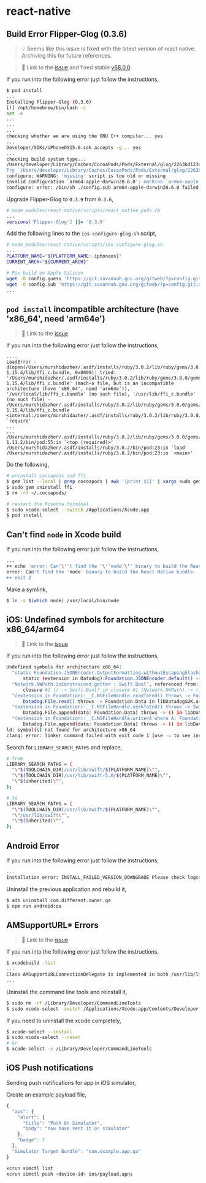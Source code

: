 # react-native

## Build Error Flipper-Glog (0.3.6)

> 💡 Seems like this issue is fixed with the latest version of react native. Archiving this for future references.

> 🔗 Link to the [issue](https://github.com/facebook/react-native/pull/32486/files) and fixed stable [v68.0.0](https://github.com/facebook/react-native/tree/0.68-stable)

If you run into the following error just follow the instructions,

```sh
$ pod install
...
Installing Flipper-Glog (0.3.6)
[!] /opt/homebrew/bin/bash -c
set -e
...
...
...
checking whether we are using the GNU C++ compiler... yes
...
Developer/SDKs/iPhoneOS15.0.sdk accepts -g... yes
...
checking build system type...
/Users/developer/Library/Caches/CocoaPods/Pods/External/glog/2263bd123499e5b93b5efe24871be317-53372/missing: Unknown `--is-lightweight' option
Try `/Users/developer/Library/Caches/CocoaPods/Pods/External/glog/2263bd123499e5b93b5efe24871be317-53372/missing --help' for more information
configure: WARNING: 'missing' script is too old or missing
Invalid configuration `arm64-apple-darwin20.6.0': machine `arm64-apple' not recognized
configure: error: /bin/sh ./config.sub arm64-apple-darwin20.6.0 failed
```

Upgrade Flipper-Glog to `0.3.9` from `0.3.6`,

```sh
# node_modules/react-native/scripts/react_native_pods.rb
...
versions['Flipper-Glog'] ||= '0.3.9'
```

Add the following lines to the `ios-configure-glog.sh` script,

```sh
# node_modules/react-native/scripts/ios-configure-glog.sh
...
PLATFORM_NAME="${PLATFORM_NAME:-iphoneos}"
CURRENT_ARCH="${CURRENT_ARCH}"

# Fix build on Apple Silicon
wget -O config.guess 'https://git.savannah.gnu.org/gitweb/?p=config.git;a=blob_plain;f=config.guess;hb=HEAD'
wget -O config.sub 'https://git.savannah.gnu.org/gitweb/?p=config.git;a=blob_plain;f=config.sub;hb=HEAD'
...
```

## `pod install` incompatible architecture (have 'x86_64', need 'arm64e')

> 🔗 Link to the [issue](https://github.com/CocoaPods/CocoaPods/issues/10220)

If you run into the following error just follow the instructions,

```text
....
LoadError - dlopen(/Users/murshidazher/.asdf/installs/ruby/3.0.2/lib/ruby/gems/3.0.0/gems/ffi-1.15.4/lib/ffi_c.bundle, 0x0009): tried: '/Users/murshidazher/.asdf/installs/ruby/3.0.2/lib/ruby/gems/3.0.0/gems/ffi-1.15.4/lib/ffi_c.bundle' (mach-o file, but is an incompatible architecture (have 'x86_64', need 'arm64e')), '/usr/local/lib/ffi_c.bundle' (no such file), '/usr/lib/ffi_c.bundle' (no such file) - /Users/murshidazher/.asdf/installs/ruby/3.0.2/lib/ruby/gems/3.0.0/gems/ffi-1.15.4/lib/ffi_c.bundle
<internal:/Users/murshidazher/.asdf/installs/ruby/3.0.2/lib/ruby/3.0.0/rubygems/core_ext/kernel_require.rb>:85:in `require'
...
...
/Users/murshidazher/.asdf/installs/ruby/3.0.2/lib/ruby/gems/3.0.0/gems/cocoapods-1.11.2/bin/pod:55:in `<top (required)>'
/Users/murshidazher/.asdf/installs/ruby/3.0.2/bin/pod:23:in `load'
/Users/murshidazher/.asdf/installs/ruby/3.0.2/bin/pod:23:in `<main>'
```

Do the following,

```sh
# uninstall cocoapods and ffi
$ gem list --local | grep cocoapods | awk '{print $1}' | xargs sudo gem uninstall
$ sudo gem uninstall ffi
$ rm -rf ~/.cocoapods/

# restart the Rosetta terminal
$ sudo xcode-select --switch /Applications/Xcode.app
$ pod install
```

## Can't find `node` in Xcode build

If you run into the following error just follow the instructions,

```sh
...
++ echo 'error: Can'\''t find the '\''node'\'' binary to build the React Native bundle. ' 'If you have a non-standard Node.js installation, select your project in Xcode, find ' ''\''Build Phases'\'' - '\''Bundle React Native code and images'\'' and change NODE_BINARY to an ' 'absolute path to your node executable. You can find it by invoking '\''which node'\'' in the terminal.'
error: Can't find the 'node' binary to build the React Native bundle.  If you have a non-standard Node.js installation, select your project in Xcode, find  'Build Phases' - 'Bundle React Native code and images' and change NODE_BINARY to an  absolute path to your node executable. You can find it by invoking 'which node' in the terminal.
++ exit 2
```

Make a symlink,

```sh
$ ln -s $(which node) /usr/local/bin/node
```

## iOS: Undefined symbols for architecture x86_64/arm64

> 🔗 Link to the [issue](https://github.com/DataDog/dd-sdk-reactnative/issues/41)

If you run into the following error just follow the instructions,

```sh
Undefined symbols for architecture x86_64:
  "static Foundation.JSONEncoder.OutputFormatting.withoutEscapingSlashes.getter : Foundation.JSONEncoder.OutputFormatting", referenced from:
      static (extension in Datadog):Foundation.JSONEncoder.default() -> Foundation.JSONEncoder in libDatadogSDK.a(JSONEncoder.o)
  "Network.NWPath.isConstrained.getter : Swift.Bool", referenced from:
      closure #2 () -> Swift.Bool? in closure #1 (Network.NWPath) -> () in Datadog.NWPathNetworkConnectionInfoProvider.init(monitor: Network.NWPathMonitor) -> Datadog.NWPathNetworkConnectionInfoProvider in libDatadogSDK.a(NetworkConnectionInfoProvider.o)
  "(extension in Foundation):__C.NSFileHandle.readToEnd() throws -> Foundation.Data?", referenced from:
      Datadog.File.read() throws -> Foundation.Data in libDatadogSDK.a(File.o)
  "(extension in Foundation):__C.NSFileHandle.seekToEnd() throws -> Swift.UInt64", referenced from:
      Datadog.File.append(data: Foundation.Data) throws -> () in libDatadogSDK.a(File.o)
  "(extension in Foundation):__C.NSFileHandle.write<A where A: Foundation.DataProtocol>(contentsOf: A) throws -> ()", referenced from:
      Datadog.File.append(data: Foundation.Data) throws -> () in libDatadogSDK.a(File.o)
ld: symbol(s) not found for architecture x86_64
clang: error: linker command failed with exit code 1 (use -v to see invocation)
```

Search for `LIBRARY_SEARCH_PATHS` and replace,

```sh
# from
LIBRARY_SEARCH_PATHS = (
  "\"$(TOOLCHAIN_DIR)/usr/lib/swift/$(PLATFORM_NAME)\"",
  "\"$(TOOLCHAIN_DIR)/usr/lib/swift-5.0/$(PLATFORM_NAME)\"",
  "\"$(inherited)\"",
);

# to
LIBRARY_SEARCH_PATHS = (
  "\"$(TOOLCHAIN_DIR)/usr/lib/swift/$(PLATFORM_NAME)\"",
  "\"/usr/lib/swift\"",
  "\"$(inherited)\"",
);
```

## Android Error

If you run into the following error just follow the instructions,

```sh
...
Installation error: INSTALL_FAILED_VERSION_DOWNGRADE Please check logcat output for more details. Launch canceled!
```

Uninstall the previous application and rebuild it,

```sh
$ adb uninstall com.different.owner.qa
$ npm run android:qa
```

## AMSupportURL* Errors

> 🔗 Link to the [issue](https://www.reddit.com/r/MacOS/comments/nqgvwg/class_amsupporturlconnectiondelegate_is/hoqz9bb/)

If you run into the following error just follow the instructions,

```sh
$ xcodebuild -list
...
Class AMSupportURLConnectionDelegate is implemented in both /usr/lib/libauthinstall.dylib (0x209986c10) and /System/Library/PrivateFrameworks/MobileDevice.framework/Versions/A/MobileDevice (0x1187bc2b8)
...
```

Uninstall the command line tools and reinstall it,

```sh
$ sudo rm -rf /Library/Developer/CommandLineTools
$ sudo xcode-select -switch /Applications/Xcode.app/Contents/Developer
```

If you need to uninstall the xcode completely,

```sh
$ xcode-select --install
$ sudo xcode-select --reset
# or
$ xcode-select -s /Library/Developer/CommandLineTools
```

## iOS Push notifications

Sending push notifications for app in iOS simulator,

Create an example payload file,

```js
{
  "aps": {
    "alert": {
      "title": "Push On Simulator",
      "body": "You have sent it on simulator"
    },
    "badge": 7
  },
  "Simulator Target Bundle": "com.example.app.qa"
}
```

```sh
xcrun simctl list
xcrun simctl push <device-id> ios/payload.apns
```
